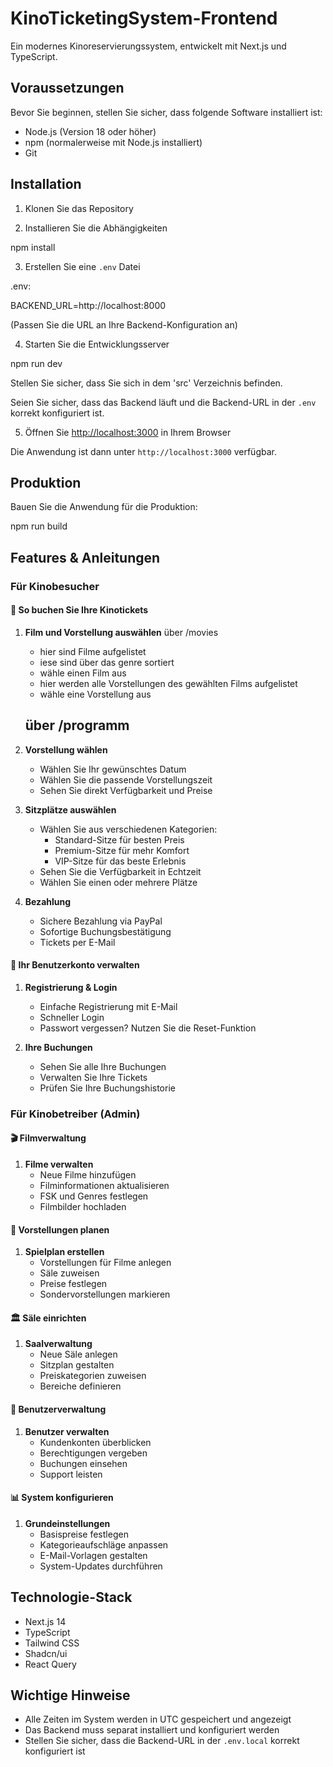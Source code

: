 # KinoTicketingSystem-Frontend
Ein modernes Kinoreservierungssystem, entwickelt mit Next.js und TypeScript.

## Voraussetzungen

Bevor Sie beginnen, stellen Sie sicher, dass folgende Software installiert ist:

- Node.js (Version 18 oder höher)
- npm (normalerweise mit Node.js installiert)
- Git

## Installation

1. Klonen Sie das Repository

2. Installieren Sie die Abhängigkeiten

npm install

3. Erstellen Sie eine `.env` Datei 

.env:

BACKEND_URL=http://localhost:8000

(Passen Sie die URL an Ihre Backend-Konfiguration an)

4. Starten Sie die Entwicklungsserver

npm run dev

Stellen Sie sicher, dass Sie sich in dem 'src' Verzeichnis befinden.

Seien Sie sicher, dass das Backend läuft und die Backend-URL in der `.env` korrekt konfiguriert ist.

5. Öffnen Sie [http://localhost:3000](http://localhost:3000) in Ihrem Browser

Die Anwendung ist dann unter `http://localhost:3000` verfügbar.

## Produktion

Bauen Sie die Anwendung für die Produktion:

npm run build

## Features & Anleitungen

### Für Kinobesucher
#### 🎫 So buchen Sie Ihre Kinotickets
1. **Film und Vorstellung auswählen**
   über /movies
   - hier sind Filme aufgelistet
   - iese sind über das genre sortiert
   - wähle einen Film aus
   - hier werden alle Vorstellungen des gewählten Films aufgelistet
   - wähle eine Vorstellung aus

   über /programm
   - 

2. **Vorstellung wählen**
   - Wählen Sie Ihr gewünschtes Datum
   - Wählen Sie die passende Vorstellungszeit
   - Sehen Sie direkt Verfügbarkeit und Preise

3. **Sitzplätze auswählen**
   - Wählen Sie aus verschiedenen Kategorien:
     * Standard-Sitze für besten Preis
     * Premium-Sitze für mehr Komfort
     * VIP-Sitze für das beste Erlebnis
   - Sehen Sie die Verfügbarkeit in Echtzeit
   - Wählen Sie einen oder mehrere Plätze

4. **Bezahlung**
   - Sichere Bezahlung via PayPal
   - Sofortige Buchungsbestätigung
   - Tickets per E-Mail

#### 👤 Ihr Benutzerkonto verwalten
1. **Registrierung & Login**
   - Einfache Registrierung mit E-Mail
   - Schneller Login
   - Passwort vergessen? Nutzen Sie die Reset-Funktion

2. **Ihre Buchungen**
   - Sehen Sie alle Ihre Buchungen
   - Verwalten Sie Ihre Tickets
   - Prüfen Sie Ihre Buchungshistorie

### Für Kinobetreiber (Admin)
#### 🎬 Filmverwaltung
1. **Filme verwalten**
   - Neue Filme hinzufügen
   - Filminformationen aktualisieren
   - FSK und Genres festlegen
   - Filmbilder hochladen

#### 📅 Vorstellungen planen
1. **Spielplan erstellen**
   - Vorstellungen für Filme anlegen
   - Säle zuweisen
   - Preise festlegen
   - Sondervorstellungen markieren

#### 🏛️ Säle einrichten
1. **Saalverwaltung**
   - Neue Säle anlegen
   - Sitzplan gestalten
   - Preiskategorien zuweisen
   - Bereiche definieren

#### 👥 Benutzerverwaltung
1. **Benutzer verwalten**
   - Kundenkonten überblicken
   - Berechtigungen vergeben
   - Buchungen einsehen
   - Support leisten

#### 📊 System konfigurieren
1. **Grundeinstellungen**
   - Basispreise festlegen
   - Kategorieaufschläge anpassen
   - E-Mail-Vorlagen gestalten
   - System-Updates durchführen

## Technologie-Stack

- Next.js 14
- TypeScript
- Tailwind CSS
- Shadcn/ui
- React Query

## Wichtige Hinweise

- Alle Zeiten im System werden in UTC gespeichert und angezeigt
- Das Backend muss separat installiert und konfiguriert werden
- Stellen Sie sicher, dass die Backend-URL in der `.env.local` korrekt konfiguriert ist
